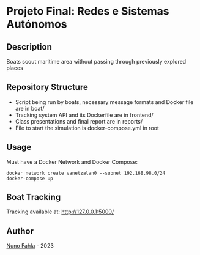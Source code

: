 # Projeto Final: Redes e Sistemas Autónomos
## Description
Boats scout maritime area without passing through previously explored places

## Repository Structure
- Script being run by boats, necessary message formats and Docker file are in boat/
- Tracking system API and its Dockerfile are in frontend/ 
- Class presentations and final report are in reports/
- File to start the simulation is docker-compose.yml in root

## Usage
Must have a Docker Network and Docker Compose:
```
docker network create vanetzalan0 --subnet 192.168.98.0/24
docker-compose up
```

## Boat Tracking
Tracking available at: http://127.0.0.1:5000/

## Author
[Nuno Fahla](https://github.com/broth2) - 2023
